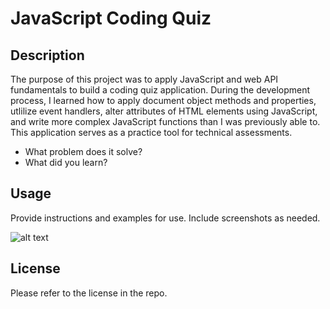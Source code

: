 # JavaScript Coding Quiz

## Description

The purpose of this project was to apply JavaScript and web API fundamentals to build a coding quiz application. During the development process, I learned how to apply document object methods and properties, utlilize event handlers, alter attributes of HTML elements using JavaScript, and write more complex JavaScript functions than I was previously able to. This application serves as a practice tool for technical assessments.

- What problem does it solve?
- What did you learn?

## Usage

Provide instructions and examples for use. Include screenshots as needed.

![alt text](assets/images/screenshot.png)

## License

Please refer to the license in the repo.
